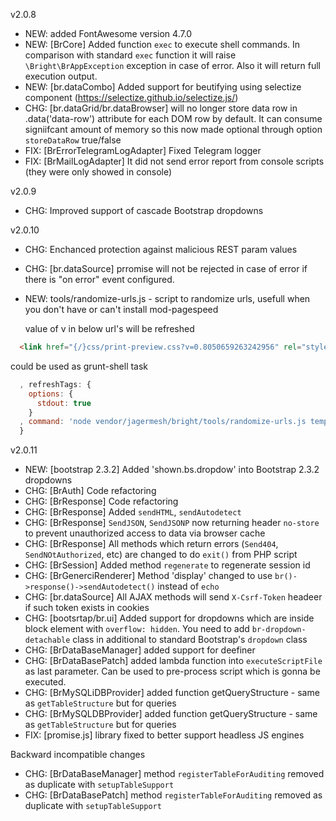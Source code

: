 v2.0.8

- NEW: added FontAwesome version 4.7.0
- NEW: [BrCore] Added function `exec` to execute shell commands. In comparison with standard `exec` function it will raise `\Bright\BrAppException` exception in case of error. Also it will return full execution output.
- NEW: [br.dataCombo] Added support for beutifying using selectize component (https://selectize.github.io/selectize.js/)
- CHG: [br.dataGrid/br.dataBrowser] will no longer store data row in .data('data-row') attribute for each DOM row by default. It can consume signiifcant amount of memory so this now made optional through option `storeDataRow` true/false
- FIX: [BrErrorTelegramLogAdapter] Fixed Telegram logger
- FIX: [BrMailLogAdapter] It did not send error report from console scripts (they were only showed in console)

v2.0.9

- CHG: Improved support of cascade Bootstrap dropdowns

v2.0.10

- CHG: Enchanced protection against malicious REST param values
- CHG: [br.dataSource] prromise will not be rejected in case of error if there is "on error" event configured.
- NEW: tools/randomize-urls.js - script to randomize urls, usefull when you don't have or can't install mod-pagespeed

  value of v in below url's will be refreshed

```html
  <link href="{/}css/print-preview.css?v=0.8050659263242956" rel="stylesheet">
```

  could be used as grunt-shell task

```javascript
  , refreshTags: {
    options: {
      stdout: true
    }
  , command: 'node vendor/jagermesh/bright/tools/randomize-urls.js templates/head.html && node vendor/jagermesh/bright/tools/randomize-urls.js templates/footer.html'
  }
```

v2.0.11

- NEW: [bootstrap 2.3.2] Added 'shown.bs.dropdow' into Bootstrap 2.3.2 dropdowns
- CHG: [BrAuth] Code refactoring
- CHG: [BrResponse] Code refactoring
- CHG: [BrResponse] Added `sendHTML`, `sendAutodetect`
- CHG: [BrResponse] `SendJSON`, `SendJSONP` now returning header `no-store` to prevent unauthorized access to data via browser cache
- CHG: [BrResponse] All methods which return errors (`Send404`, `SendNOtAuthorized`, etc) are changed to do `exit()` from PHP script
- CHG: [BrSession] Added method `regenerate` to regenerate session id
- CHG: [BrGenerciRenderer] Method 'display' changed to use `br()->response()->sendAutodetect()` instead of `echo`
- CHG: [br.dataSource] All AJAX methods will send `X-Csrf-Token` headeer if such token exists in cookies
- CHG: [bootsrtap/br.ui] Added support for dropdowns which are inside block element with `overflow: hidden`. You need to add `br-dropdown-detachable` class in additional to standard Bootstrap's `dropdown` class
- CHG: [BrDataBaseManager] added support for deefiner
- CHG: [BrDataBasePatch] added lambda function into `executeScriptFile` as last parameter. Can be used to pre-process script which is gonna be executed.
- CHG: [BrMySQLiDBProvider] added function getQueryStructure - same as `getTableStructure` but for queries
- CHG: [BrMySQLDBProvider] added function getQueryStructure - same as `getTableStructure` but for queries
- FIX: [promise.js] library fixed to better support headless JS engines

Backward incompatible changes

- CHG: [BrDataBaseManager] method `registerTableForAuditing` removed as duplicate with `setupTableSupport`
- CHG: [BrDataBasePatch] method `registerTableForAuditing` removed as duplicate with `setupTableSupport`

